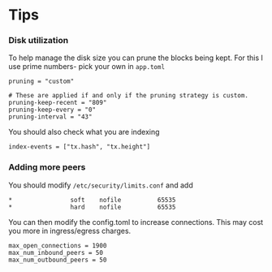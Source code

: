 # Tips

### Disk utilization

To help manage the disk size you can prune the blocks being kept. For this I use prime numbers- pick your own in `app.toml`

```
pruning = "custom"

# These are applied if and only if the pruning strategy is custom.
pruning-keep-recent = "809"
pruning-keep-every = "0"
pruning-interval = "43"
```

You should also check what you are indexing

```
index-events = ["tx.hash", "tx.height"]
```

### Adding more peers

You should modify `/etc/security/limits.conf` and add

```
*                soft    nofile          65535
*                hard    nofile          65535
```

You can then modify the config.toml to increase connections. This may cost you more in ingress/egress charges.

```
max_open_connections = 1900
max_num_inbound_peers = 50
max_num_outbound_peers = 50
```
